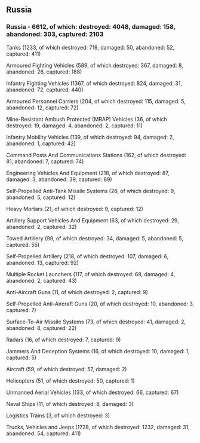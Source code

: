 
 
 ## Russia
 
 ### Russia - 6612, of which: destroyed: 4048, damaged: 158, abandoned: 303, captured: 2103

 

 

 Tanks (1233, of which destroyed: 719, damaged: 50, abandoned: 52, captured: 411)

 Armoured Fighting Vehicles (589, of which destroyed: 367, damaged: 8, abandoned: 26, captured: 188)

 Infantry Fighting Vehicles (1367, of which destroyed: 824, damaged: 31, abandoned: 72, captured: 440)

 Armoured Personnel Carriers (204, of which destroyed: 115, damaged: 5, abandoned: 12, captured: 72)

 Mine-Resistant Ambush Protected (MRAP) Vehicles (36, of which destroyed: 19, damaged: 4, abandoned: 2, captured: 11)

 Infantry Mobility Vehicles (139, of which destroyed: 94, damaged: 2, abandoned: 1, captured: 42)

 Command Posts And Communications Stations (162, of which destroyed: 81, abandoned: 7, captured: 74)

 Engineering Vehicles And Equipment (218, of which destroyed: 87, damaged: 3, abandoned: 39, captured: 89)

 Self-Propelled Anti-Tank Missile Systems (26, of which destroyed: 9, abandoned: 5, captured: 12)

 Heavy Mortars (21, of which destroyed: 9, captured: 12)

 Artillery Support Vehicles And Equipment (63, of which destroyed: 29, abandoned: 2, captured: 32)

 Towed Artillery (99, of which destroyed: 34, damaged: 5, abandoned: 5, captured: 55)

 Self-Propelled Artillery (218, of which destroyed: 107, damaged: 6, abandoned: 13, captured: 92)

 Multiple Rocket Launchers (117, of which destroyed: 68, damaged: 4, abandoned: 2, captured: 43)

 Anti-Aircraft Guns (11, of which destroyed: 2, captured: 9)

 Self-Propelled Anti-Aircraft Guns (20, of which destroyed: 10, abandoned: 3, captured: 7)

 Surface-To-Air Missile Systems (73, of which destroyed: 41, damaged: 2, abandoned: 8, captured: 22)

 Radars (16, of which destroyed: 7, captured: 9)

 Jammers And Deception Systems (16, of which destroyed: 10, damaged: 1, captured: 5)

 Aircraft (59, of which destroyed: 57, damaged: 2)

 Helicopters (51, of which destroyed: 50, captured: 1)

 Unmanned Aerial Vehicles (133, of which destroyed: 66, captured: 67)

 Naval Ships (11, of which destroyed: 8, damaged: 3)

 Logistics Trains (3, of which destroyed: 3)

 Trucks, Vehicles and Jeeps (1728, of which destroyed: 1232, damaged: 31, abandoned: 54, captured: 411)

